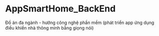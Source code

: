 # AppSmartHome_BackEnd
Đồ án đa ngành - hướng công nghệ phần mềm (phát triển app ứng dụng điều khiển nhà thông minh bằng giọng nói)
